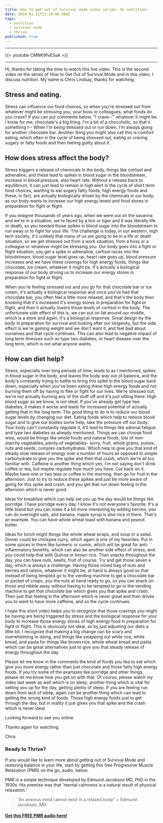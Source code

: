 ```yaml
---
title: How to get out of survival mode video series. On nutrition.
date: 2019-01-11T21:29:00.000Z
tags:
  - nutrition
  - survival mode
  - thrive
published: true
---
```

---

{{< youtube CMNK9fvESsA >}}

---

Hi, thanks for taking the time to watch this live video. This is the second video on the series of How to Get Out of Survival Mode and in this video, I discuss nutrition. My name is Chris Lindsay, thanks for watching. 

## Stress and eating. 

Stress can influence our food choices, so when you're stressed out from whatever might be stressing you, your boss or colleagues, what foods do you crave? If you can put comments below, "I crave--" whatever it might be. I know for me, chocolate's a big thing. I'm a bit of a chocoholic, so that's something I-- When I'm being stressed out or run down, I'm always going for another chocolate bar. Another thing you might also call this is comfort eating, which often in the cycle of being stressed out, eating or craving sugary or fatty foods and then feeling guilty about it.

## How does stress affect the body? 

Stress triggers a release of chemicals in the body, things like cortisol and adrenaline, and these lead to spikes in blood sugar in the bloodstream, increase in blood pressure, also heart rate. Without a release back to equilibrium, it can just lead to remain in high alert in the cycle of short term food choices, wanting to eat sugary fatty foods, high energy foods and these, in fact, are actually biologically driven by the chemicals in our body, as our body wants to increase our high energy levels and food stores in preparation for fight or flight.

If you imagine thousands of years ago, when we were out on the savanna and we're in a situation, we're faced by a lion or tiger and it was literally life or death, so you needed those spikes in blood sugar into the bloodstream to run away or to fight for your life. The challenge is today, in our western, high tech society, it's unlikely that many of us are going to be in a life or death situation, so we get stressed out from a work situation, from a boss or a colleague or whatever might be stressing you. Our body goes into a fight or flight situation, you get a spike in adrenaline, cortisol races into the bloodstream, blood sugar level goes up, heart rate goes up, blood pressure increases and we have these cravings for high energy foods, things like chocolate, ice cream, whatever it might be. It's actually a biological response of our body driving us to increase our energy stores in preparation for fight or flight.

When you're feeling stressed out and you go for that chocolate bar or ice cream, it's actually a biological response and once you've had that chocolate bar, you often feel a little more relaxed, and that's the body then knowing that it's increased it's energy stores in preparation for fight or flight, and then it actually lowers those levels of cortisol in the body. The unfortunate side effect of this is, we can put on fat around our middle, which is a store and again, it's a biological response. Great design by the body in preparation for survival and looking after our longevity, but the side effect is we're gaining weight and we don't want it, and feel bad about ourselves and that cycle continues. This can also lead to negative impact of long term illnesses such as type two diabetes, or heart disease over the long term, which is not what anyone wants.

## How can diet help? 

Stress, especially over long periods of time, leads to as I mentioned, spikes in blood sugar in the body, and leaves the body way out of balance, and the body's constantly trying to battle to bring this spike in the blood sugar back down, especially when you've been eating these high energy foods and not burning them off by having to flee or fight for our lives. We're stressed out, we're not actually burning any of the stuff off and it's just sitting there. High blood sugar as we know, is not ideal. If you've already got type two diabetes, it makes it worse and leads for increased potential of actually getting that in the long term. The good thing to do is to reduce our blood sugar levels by changing our diet. Eating foods which help to reduce blood sugar and to give our bodies some help, take the pressure off our body. Your body can't constantly regulate it, it'll lead to things like adrenal fatigue and type two diabetes as already mentioned. Things we can choose food wise, would be things like whole foods and natural foods, lots of non-starchy vegetables, plenty of vegetables- sorry, fruit, whole grains, pulses, nuts and seeds, complex carbohydrates. Which help to give you that kind of steady slow release of energy over a number of hours as opposed to simple carbohydrate to give you the spike and then that crash, which we're all too familiar with.
Caffeine is another thing which yes, I'm not saying don't drink coffee or tea, but maybe regulate how much you have. Cut back on it. Maybe have one or two teas or coffee in the morning, then go for fruit in the afternoon. Just to try to reduce these spikes and just be more aware of going for this spike and crash, and you get that run down feeling in the afternoon which is never good.

Ideas for breakfast which can help set you up the day would be things like porridge. I have porridge every day. I know it's not everyone's favorite. It's a little bland but you can make it a bit more interesting by adding berries, you can do overnight oats, and banana, maple syrup is also nice in there. That's an example. You can have whole wheat toast with banana and peanut butter.

Ideas for lunch might things like whole wheat wraps, and soup or a salad. Dinner could be chickpea curry, which again is one of my favorites. Put in some spices in there like turmeric or cumin, which will be great for anti-inflammatory benefits, which can also be another side effect of stress, and you could help that with Quinoa or brown rice. Then snacks throughout the day, you can have nuts, seeds, fruit of course. Try and get those seven a day, which is always a challenge. Having those mixed bag of nuts and berries and raisins, whatever it might be, at hand is always good so that instead of being tempted go to the vending machine to get a chocolate bar or packet of crisps, you the nuts at hand ready to go, so you can snack on those and nibble away without having to be tempted to go to the vending machine to get that chocolate bar which gives you that spike and crash. Then just that feeling in the afternoon which is never great and then drives you to want to have more caffeine, and so the cycle continues.

I hope this short video helps you to recognize that those cravings you might be having are being triggered by stress and the biological response for your body to increase those energy stores of high energy food in preparation for fight or flight. This is obviously not ideal, so by just adjusting our diets a little bit. I recognize that making a big change can be scary and overwhelming to doing, and things like swapping out white rice, white bread, and pasta for things like brown rice, whole wheat bread and pasta which can be great alternatives just to give you that steady release of energy throughout the day.

Please let me know in the comments the kind of foods you like to eat which give you more energy rather than just chocolate and those fatty high energy foods. If you try some of the examples like porridge and other things, please let me know how you get on with that. Of course, please watch my video last week as well which is on sleep. another thing which is vital for setting you up for the day, getting plenty of sleep. If you are feeling run down from lack of sleep, again can be another thing which can lead to getting the wrong kind of foods. Those high energy foods just to get through the day, but in reality it just gives you that spike and the crash which is never ideal. 

Looking forward to see you online. 

Thanks again for watching.

Chris

### Ready to Thrive?

If you would like to learn more about getting out of Survival Mode and restoring balance in your life, start by getting this free Progressive Muscle Relaxation (PMR) on the go, audio, below. 

PMR is a simple technique developed by Edmund Jacobson MD, PhD in the 1930s. His premise was that 'mental calmness is a natural result of physical relaxation.' 

> "An anxious mind cannot exist in a relaxed body" ~ Edmund Jacobson, MD


#### [Get this FREE PMR audio here!](https://fearextinguishers.com/)
